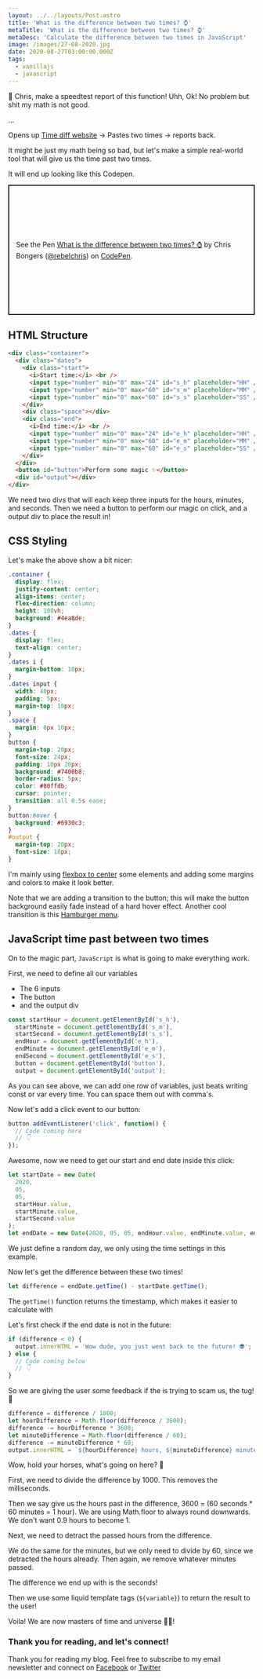 ```yaml
---
layout: ../../layouts/Post.astro
title: 'What is the difference between two times? ⌚️'
metaTitle: 'What is the difference between two times? ⌚️'
metaDesc: 'Calculate the difference between two times in JavaScript'
image: /images/27-08-2020.jpg
date: 2020-08-27T03:00:00.000Z
tags:
  - vanillajs
  - javascript
---
```


📣 Chris, make a speedtest report of this function!
Uhh, Ok! No problem but shit my math is not good.

...

Opens up [Time diff website](https://www.timeanddate.com/date/timeduration.html) -> Pastes two times -> reports back.

It might be just my math being so bad, but let's make a simple real-world tool that will give us the time past two times.

It will end up looking like this Codepen.

<p class="codepen" data-height="265" data-theme-id="dark" data-default-tab="js,result" data-user="rebelchris" data-slug-hash="WNwjejN" style="height: 265px; box-sizing: border-box; display: flex; align-items: center; justify-content: center; border: 2px solid; margin: 1em 0; padding: 1em;" data-pen-title="What is the difference between two times? ⌚️">
  <span>See the Pen <a href="https://codepen.io/rebelchris/pen/WNwjejN">
  What is the difference between two times? ⌚️</a> by Chris Bongers (<a href="https://codepen.io/rebelchris">@rebelchris</a>)
  on <a href="https://codepen.io">CodePen</a>.</span>
</p>
<script async src="https://static.codepen.io/assets/embed/ei.js"></script>

## HTML Structure

```html
<div class="container">
  <div class="dates">
    <div class="start">
      <i>Start time:</i> <br />
      <input type="number" min="0" max="24" id="s_h" placeholder="HH" />
      <input type="number" min="0" max="60" id="s_m" placeholder="MM" />
      <input type="number" min="0" max="60" id="s_s" placeholder="SS" />
    </div>
    <div class="space"></div>
    <div class="end">
      <i>End time:</i> <br />
      <input type="number" min="0" max="24" id="e_h" placeholder="HH" />
      <input type="number" min="0" max="60" id="e_m" placeholder="MM" />
      <input type="number" min="0" max="60" id="e_s" placeholder="SS" />
    </div>
  </div>
  <button id="button">Perform some magic ✨</button>
  <div id="output"></div>
</div>
```

We need two divs that will each keep three inputs for the hours, minutes, and seconds.
Then we need a button to perform our magic on click, and a output div to place the result in!

## CSS Styling

Let's make the above show a bit nicer:

```css
.container {
  display: flex;
  justify-content: center;
  align-items: center;
  flex-direction: column;
  height: 100vh;
  background: #4ea8de;
}
.dates {
  display: flex;
  text-align: center;
}
.dates i {
  margin-bottom: 10px;
}
.dates input {
  width: 40px;
  padding: 5px;
  margin-top: 10px;
}
.space {
  margin: 0px 10px;
}
button {
  margin-top: 20px;
  font-size: 24px;
  padding: 10px 20px;
  background: #7400b8;
  border-radius: 5px;
  color: #80ffdb;
  cursor: pointer;
  transition: all 0.5s ease;
}
button:hover {
  background: #6930c3;
}
#output {
  margin-top: 20px;
  font-size: 18px;
}
```

I'm mainly using [flexbox to center](https://daily-dev-tips.com/posts/css-flexbox-most-easy-center-vertical-and-horizontal/) some elements and adding some margins and colors to make it look better.

Note that we are adding a transition to the button; this will make the button background easily fade instead of a hard hover effect. Another cool transition is this [Hamburger menu](https://daily-dev-tips.com/posts/animated-hamburger-side-menu/).

## JavaScript time past between two times

On to the magic part, `JavaScript` is what is going to make everything work.

First, we need to define all our variables

- The 6 inputs
- The button
- and the output div

```js
const startHour = document.getElementById('s_h'),
  startMinute = document.getElementById('s_m'),
  startSecond = document.getElementById('s_s'),
  endHour = document.getElementById('e_h'),
  endMinute = document.getElementById('e_m'),
  endSecond = document.getElementById('e_s'),
  button = document.getElementById('button'),
  output = document.getElementById('output');
```

As you can see above, we can add one row of variables, just beats writing const or var every time. You can space them out with comma's.

Now let's add a click event to our button:

```js
button.addEventListener('click', function() {
  // Code coming here
  // 👇
});
```

Awesome, now we need to get our start and end date inside this click:

```js
let startDate = new Date(
  2020,
  05,
  05,
  startHour.value,
  startMinute.value,
  startSecond.value
);
let endDate = new Date(2020, 05, 05, endHour.value, endMinute.value, endSecond.value);
```

We just define a random day, we only using the time settings in this example.

Now let's get the difference between these two times!

```js
let difference = endDate.getTime() - startDate.getTime();
```

The `getTime()` function returns the timestamp, which makes it easier to calculate with

Let's first check if the end date is not in the future:

```js
if (difference < 0) {
  output.innerHTML = 'Wow dude, you just went back to the future! 👽';
} else {
  // Code coming below
  // 👇
}
```

So we are giving the user some feedback if the is trying to scam us, the tug! 👀

```js
difference = difference / 1000;
let hourDifference = Math.floor(difference / 3600);
difference -= hourDifference * 3600;
let minuteDifference = Math.floor(difference / 60);
difference -= minuteDifference * 60;
output.innerHTML = `${hourDifference} hours, ${minuteDifference} minutes, ${difference} seconds`;
```

Wow, hold your horses, what's going on here? 🤠

First, we need to divide the difference by 1000. This removes the milliseconds.

Then we say give us the hours past in the difference, 3600 = (60 seconds \* 60 minutes = 1 hour).
We are using Math.floor to always round downwards. We don't want 0.9 hours to become 1.

Next, we need to detract the passed hours from the difference.

We do the same for the minutes, but we only need to divide by 60, since we detracted the hours already.
Then again, we remove whatever minutes passed.

The difference we end up with is the seconds!

Then we use some liquid template tags (`${variable}`) to return the result to the user!

Voila! We are now masters of time and universe 🧙‍♂️!

### Thank you for reading, and let's connect!

Thank you for reading my blog. Feel free to subscribe to my email newsletter and connect on [Facebook](https://www.facebook.com/DailyDevTipsBlog) or [Twitter](https://twitter.com/DailyDevTips1)

